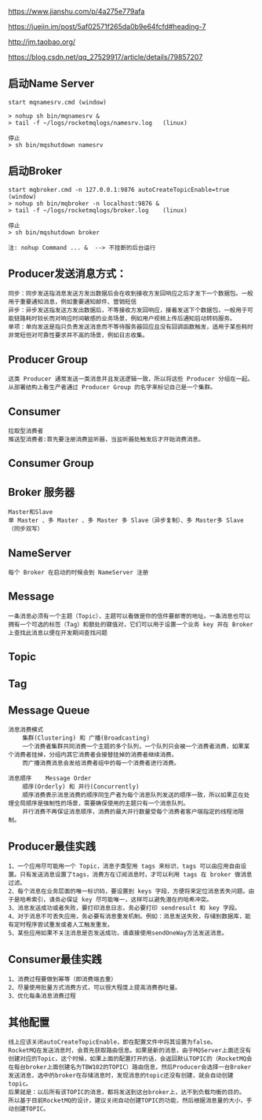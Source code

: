 https://www.jianshu.com/p/4a275e779afa

https://juejin.im/post/5af02571f265da0b9e64fcfd#heading-7

http://jm.taobao.org/

https://blog.csdn.net/qq_27529917/article/details/79857207



## 启动Name Server
    start mqnamesrv.cmd	(window)

	> nohup sh bin/mqnamesrv & 
	> tail -f ~/logs/rocketmqlogs/namesrv.log	(linux)
	
	停止
	> sh bin/mqshutdown namesrv
## 启动Broker

	start mqbroker.cmd -n 127.0.0.1:9876 autoCreateTopicEnable=true	 (window)
	> nohup sh bin/mqbroker -n localhost:9876 & 
	> tail -f ~/logs/rocketmqlogs/broker.log	(linux)

	停止
	> sh bin/mqshutdown broker
	
	注: nohup Command ... &  --> 不挂断的后台运行

## Producer发送消息方式：

	同步：同步发送指消息发送方发出数据后会在收到接收方发回响应之后才发下一个数据包。一般用于重要通知消息，例如重要通知邮件、营销短信
	异步：异步发送指发送方发出数据后，不等接收方发回响应，接着发送下个数据包，一般用于可能链路耗时较长而对响应时间敏感的业务场景，例如用户视频上传后通知启动转码服务。
	单项：单向发送是指只负责发送消息而不等待服务器回应且没有回调函数触发，适用于某些耗时非常短但对可靠性要求并不高的场景，例如日志收集。
	
## Producer Group

	这类 Producer 通常发送一类消息并且发送逻辑一致，所以将这些 Producer 分组在一起。从部署结构上看生产者通过 Producer Group 的名字来标记自己是一个集群。
	
## Consumer

	拉取型消费者
	推送型消费者:首先要注册消费监听器，当监听器处触发后才开始消费消息。
	
## Consumer Group
	
## Broker 服务器

	Master和Slave
	单 Master 、多 Master 、多 Master 多 Slave（异步复制）、多 Master多 Slave（同步双写）
	
## NameServer

	每个 Broker 在启动的时候会到 NameServer 注册


## Message

	一条消息必须有一个主题（Topic），主题可以看做是你的信件要邮寄的地址。一条消息也可以拥有一个可选的标签（Tag）和额处的键值对，它们可以用于设置一个业务 key 并在 Broker 上查找此消息以便在开发期间查找问题
	
## Topic
	
## Tag

## Message Queue

    消息消费模式
    	集群(Clustering) 和 广播(Broadcasting)
    	一个消费者集群共同消费一个主题的多个队列，一个队列只会被一个消费者消费，如果某个消费者挂掉，分组内其它消费者会接替挂掉的消费者继续消费。
    	而广播消费消息会发给消费者组中的每一个消费者进行消费。
    	
    消息顺序	Message Order
    	顺序(Orderly) 和 并行(Concurrently)
    	顺序消费表示消息消费的顺序同生产者为每个消息队列发送的顺序一致，所以如果正在处理全局顺序是强制性的场景，需要确保使用的主题只有一个消息队列。
    	并行消费不再保证消息顺序，消费的最大并行数量受每个消费者客户端指定的线程池限制。
    	
	
## Producer最佳实践

	1、一个应用尽可能用一个 Topic，消息子类型用 tags 来标识，tags 可以由应用自由设置。只有发送消息设置了tags，消费方在订阅消息时，才可以利用 tags 在 broker 做消息过滤。
	2、每个消息在业务层面的唯一标识码，要设置到 keys 字段，方便将来定位消息丢失问题。由于是哈希索引，请务必保证 key 尽可能唯一，这样可以避免潜在的哈希冲突。
	3、消息发送成功或者失败，要打印消息日志，务必要打印 sendresult 和 key 字段。
	4、对于消息不可丢失应用，务必要有消息重发机制。例如：消息发送失败，存储到数据库，能有定时程序尝试重发或者人工触发重发。
	5、某些应用如果不关注消息是否发送成功，请直接使用sendOneWay方法发送消息。

## Consumer最佳实践

	1、消费过程要做到幂等（即消费端去重）
	2、尽量使用批量方式消费方式，可以很大程度上提高消费吞吐量。
	3、优化每条消息消费过程
	
## 其他配置
	线上应该关闭autoCreateTopicEnable，即在配置文件中将其设置为false。
	RocketMQ在发送消息时，会首先获取路由信息。如果是新的消息，由于MQServer上面还没有创建对应的Topic，这个时候，如果上面的配置打开的话，会返回默认TOPIC的（RocketMQ会在每台broker上面创建名为TBW102的TOPIC）路由信息，然后Producer会选择一台Broker发送消息，选中的broker在存储消息时，发现消息的topic还没有创建，就会自动创建topic。
	后果就是：以后所有该TOPIC的消息，都将发送到这台broker上，达不到负载均衡的目的。
	所以基于目前RocketMQ的设计，建议关闭自动创建TOPIC的功能，然后根据消息量的大小，手动创建TOPIC。
